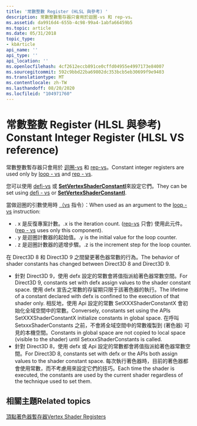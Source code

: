 ```yaml
---
title: '常數整數 Register (HLSL 與參考) '
description: 常數整數暫存器只會用於迴圈-vs 和 rep-vs。
ms.assetid: da9916d4-655b-4c98-99a4-1abfa66459b5
ms.topic: article
ms.date: 05/31/2018
topic_type:
- kbArticle
api_name: ''
api_type: ''
api_location: ''
ms.openlocfilehash: 4cf2612eccb891ce0cffd04955e4997173e84007
ms.sourcegitcommit: 592c9bbd22ba69802dc353bcb5eb30699f9e9403
ms.translationtype: MT
ms.contentlocale: zh-TW
ms.lasthandoff: 08/20/2020
ms.locfileid: "104971760"
---
```

# <a name="constant-integer-register-hlsl-vs-reference"></a><span data-ttu-id="a79a0-103">常數整數 Register (HLSL 與參考) </span><span class="sxs-lookup"><span data-stu-id="a79a0-103">Constant Integer Register (HLSL VS reference)</span></span>

<span data-ttu-id="a79a0-104">常數整數暫存器只會用於 [迴圈-vs](loop---vs.md) 和 [rep-vs](rep---vs.md)。</span><span class="sxs-lookup"><span data-stu-id="a79a0-104">Constant integer registers are used only by [loop - vs](loop---vs.md) and [rep - vs](rep---vs.md).</span></span>

<span data-ttu-id="a79a0-105">您可以使用 [defi-vs](defi---vs.md) 或 [**SetVertexShaderConstantI**](/windows/desktop/api/d3d9helper/nf-d3d9helper-idirect3ddevice9-setvertexshaderconstanti)來設定它們。</span><span class="sxs-lookup"><span data-stu-id="a79a0-105">They can be set using [defi - vs](defi---vs.md) or [**SetVertexShaderConstantI**](/windows/desktop/api/d3d9helper/nf-d3d9helper-idirect3ddevice9-setvertexshaderconstanti).</span></span>

<span data-ttu-id="a79a0-106">當做迴圈的引數使用時 [（vs](loop---vs.md) 指令）：</span><span class="sxs-lookup"><span data-stu-id="a79a0-106">When used as an argument to the [loop - vs](loop---vs.md) instruction:</span></span>

-   <span data-ttu-id="a79a0-107">. x 是反復專案計數。</span><span class="sxs-lookup"><span data-stu-id="a79a0-107">.x is the iteration count.</span></span> <span data-ttu-id="a79a0-108"> ([rep-vs](rep---vs.md) 只會) 使用此元件。</span><span class="sxs-lookup"><span data-stu-id="a79a0-108">([rep - vs](rep---vs.md) uses only this component).</span></span>
-   <span data-ttu-id="a79a0-109">. y 是迴圈計數器的起始值。</span><span class="sxs-lookup"><span data-stu-id="a79a0-109">.y is the initial value for the loop counter.</span></span>
-   <span data-ttu-id="a79a0-110">. z 是迴圈計數器的遞增步驟。</span><span class="sxs-lookup"><span data-stu-id="a79a0-110">.z is the increment step for the loop counter.</span></span>

<span data-ttu-id="a79a0-111">在 Direct3D 8 和 Direct3D 9 之間變更著色器常數的行為。</span><span class="sxs-lookup"><span data-stu-id="a79a0-111">The behavior of shader constants has changed between Direct3D 8 and Direct3D 9.</span></span>

-   <span data-ttu-id="a79a0-112">針對 Direct3D 9，使用 defx 設定的常數會將值指派給著色器常數空間。</span><span class="sxs-lookup"><span data-stu-id="a79a0-112">For Direct3D 9, constants set with defx assign values to the shader constant space.</span></span> <span data-ttu-id="a79a0-113">使用 defx 宣告之常數的存留期只限于該著色器的執行。</span><span class="sxs-lookup"><span data-stu-id="a79a0-113">The lifetime of a constant declared with defx is confined to the execution of that shader only.</span></span> <span data-ttu-id="a79a0-114">相反地，使用 Api 設定的常數 SetXXXShaderConstantX 會初始化全域空間中的常數。</span><span class="sxs-lookup"><span data-stu-id="a79a0-114">Conversely, constants set using the APIs SetXXXShaderConstantX initialize constants in global space.</span></span> <span data-ttu-id="a79a0-115">在呼叫 SetxxxShaderConstants 之前，不會將全域空間中的常數複製到 (著色器) 可見的本機空間。</span><span class="sxs-lookup"><span data-stu-id="a79a0-115">Constants in global space are not copied to local space (visible to the shader) until SetxxxShaderConstants is called.</span></span>
-   <span data-ttu-id="a79a0-116">針對 Direct3D 8，使用 defx 或 Api 設定的常數都會將值指派給著色器常數空間。</span><span class="sxs-lookup"><span data-stu-id="a79a0-116">For Direct3D 8, constants set with defx or the APIs both assign values to the shader constant space.</span></span> <span data-ttu-id="a79a0-117">每次執行著色器時，目前的著色器都會使用常數，而不考慮用來設定它們的技巧。</span><span class="sxs-lookup"><span data-stu-id="a79a0-117">Each time the shader is executed, the constants are used by the current shader regardless of the technique used to set them.</span></span>

## <a name="related-topics"></a><span data-ttu-id="a79a0-118">相關主題</span><span class="sxs-lookup"><span data-stu-id="a79a0-118">Related topics</span></span>

<dl> <dt>

[<span data-ttu-id="a79a0-119">頂點著色器暫存器</span><span class="sxs-lookup"><span data-stu-id="a79a0-119">Vertex Shader Registers</span></span>](dx9-graphics-reference-asm-vs-registers.md)
</dt> </dl>

 

 